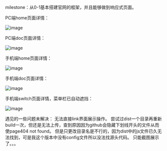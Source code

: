 milestone：从0-1基本搭建官网的框架，并且能够做到响应式页面。

PC端home页面详情：

![image](https://github.com/lwwywang/vue3-selfUI-BasicVersion/blob/main/screenshot/%E6%88%AA%E5%B1%8F2024-01-18%2011.12.42.png)

PC端doc页面详情：

![image](https://github.com/lwwywang/vue3-selfUI-BasicVersion/blob/main/screenshot/%E6%88%AA%E5%B1%8F2024-01-18%2011.12.27.png)

手机端home页面详情：

![image](https://github.com/lwwywang/vue3-selfUI-BasicVersion/blob/main/screenshot/%E6%88%AA%E5%B1%8F2024-01-18%2011.13.01.png)

手机端doc页面详情：

![image](https://github.com/lwwywang/vue3-selfUI-BasicVersion/blob/main/screenshot/%E6%88%AA%E5%B1%8F2024-01-18%2011.13.20.png)

手机端switch页面详情，菜单栏已自动遮挡：

![image](https://github.com/lwwywang/vue3-selfUI-BasicVersion/blob/main/screenshot/%E6%88%AA%E5%B1%8F2024-01-18%2011.14.10.png)


遇见的一些问题未解决：
无法直接link界面展示操作。
尝试过dist一个目录再重新build一次，但还是无法上传，查到原因因为github会隐藏下划线开头的文件从而使page404 not found。
但是只更改目录名是不行的，因为dist中的js文件已久无法找到，可是我这个版本中没有config文件所以没法找源头代码。
只能截图展示了。。。

